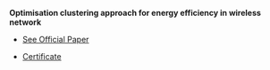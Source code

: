 **Optimisation clustering approach for energy efficiency in wireless network**
*  [See Official Paper](http://www.tjprc.org/view_paper.php?id=14756)

*  [Certificate](https://drive.google.com/file/d/1ZUFuN3vZBbkCAmS9hjxKatiyQxTMGyyS/view?usp=sharing)
